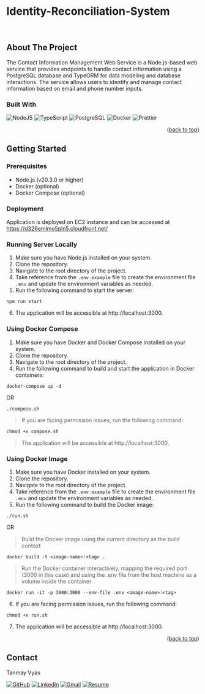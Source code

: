 # Identity-Reconciliation-System

<br />

<!-- ABOUT THE PROJECT -->

## About The Project

The Contact Information Management Web Service is a Node.js-based web service that provides endpoints to handle contact information using a PostgreSQL database and TypeORM for data modeling and database interactions. The service allows users to identify and manage contact information based on email and phone number inputs.

### Built With

![NodeJS](https://img.shields.io/badge/node.js-6DA55F?style=for-the-badge&logo=node.js&logoColor=white)
![TypeScript](https://img.shields.io/badge/typescript-%23007ACC.svg?style=for-the-badge&logo=typescript&logoColor=white)
![PostgreSQL](https://img.shields.io/badge/PostgreSQL-316192?style=for-the-badge&logo=postgresql&logoColor=white)
![Docker](https://img.shields.io/badge/docker-%230db7ed.svg?style=for-the-badge&logo=docker&logoColor=white)
![Prettier](https://img.shields.io/badge/Prettier-F7B93E.svg?style=for-the-badge&logo=Prettier&logoColor=black)

<p align="right">(<a href="#readme-top">back to top</a>)</p>

<!-- GETTING STARTED -->

## Getting Started

### Prerequisites

- Node.js (v20.3.0 or higher)
- Docker (optional)
- Docker Compose (optional)

### Deployment

Application is deployed on EC2 instance and can be accessed at https://d326emlmo5pln5.cloudfront.net/

### Running Server Locally

1. Make sure you have Node.js installed on your system.
2. Clone the repository.
3. Navigate to the root directory of the project.
4. Take reference from the `.env.example` file to create the environment file `.env` and update the environment variables as needed.
5. Run the following command to start the server:

```
npm run start
```

6. The application will be accessible at http://localhost:3000.

### Using Docker Compose

1. Make sure you have Docker and Docker Compose installed on your system.
2. Clone the repository.
3. Navigate to the root directory of the project.
4. Run the following command to build and start the application in Docker containers:

```
docker-compose up -d
```

OR

```
./compose.sh
```

> If you are facing permission issues, run the following command:

```
chmod +x compose.sh
```

> The application will be accessible at http://localhost:3000.

### Using Docker Image

1. Make sure you have Docker installed on your system.
2. Clone the repository.
3. Navigate to the root directory of the project.
4. Take reference from the `.env.example` file to create the environment file `.env` and update the environment variables as needed.
5. Run the following command to build the Docker image:

```
./run.sh
```

OR

> Build the Docker image using the current directory as the build context

```
docker build -t <image-name>:<tag> .
```

> Run the Docker container interactively, mapping the required port (3000 in this case)
> and using the .env file from the host machine as a volume inside the container

```
docker run -it -p 3000:3000 --env-file .env <image-name>:<tag>
```

6. If you are facing permission issues, run the following command:

```
chmod +x run.sh
```

7. The application will be accessible at http://localhost:3000.

<p align="right">(<a href="#readme-top">back to top</a>)</p>

<!-- CONTACT -->

## Contact

Tanmay Vyas

[![GitHub](https://img.shields.io/badge/github-%23121011.svg?style=for-the-badge&logo=github&logoColor=white)](https://github.com/Tanmay000009)
[![LinkedIn](https://img.shields.io/badge/linkedin-%230077B5.svg?style=for-the-badge&logo=linkedin&logoColor=white)](https://www.linkedin.com/in/tanmay-vyas-09/)
[![Gmail](https://img.shields.io/badge/Gmail-D14836?style=for-the-badge&logo=gmail&logoColor=white)](mailto:tanmayvyas09@gmail.com)
[![Resume](https://img.shields.io/badge/Resume-000000?style=for-the-badge&logo=read-the-docs&logoColor=white)](https://drive.google.com/file/d/1lkfmeqseeSwK1GlJHEblz2ZuYzdNBRhm/view?usp=drive_link)
